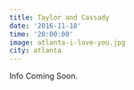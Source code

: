 ```yaml
---
title: Taylor and Cassady
date: '2016-11-18'
time: '20:00:00'
image: atlanta-i-love-you.jpg
city: atlanta
---
```

Info Coming Soon.
